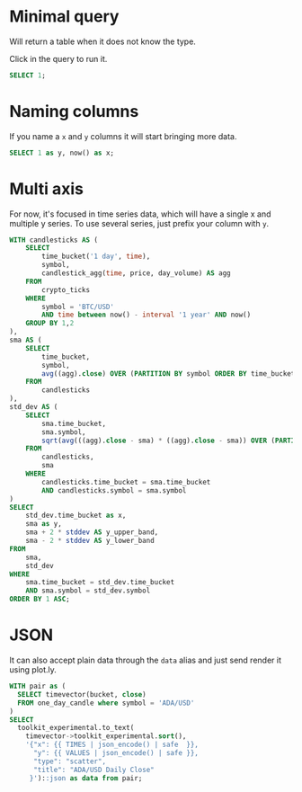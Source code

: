 # Minimal query

Will return a table when it does not know the type.

Click in the query to run it.

```sql
SELECT 1;
```
# Naming columns

If you name a `x` and `y` columns it will start bringing more data.

```sql
SELECT 1 as y, now() as x;
```

# Multi axis

For now, it's focused in time series data, which will have a single x and
multiple y series. To use several series, just prefix your column with `y`.

```sql
WITH candlesticks AS (
    SELECT
        time_bucket('1 day', time),
        symbol,
        candlestick_agg(time, price, day_volume) AS agg
    FROM
        crypto_ticks
    WHERE
        symbol = 'BTC/USD'
        AND time between now() - interval '1 year' AND now()
    GROUP BY 1,2
),
sma AS (
    SELECT
        time_bucket,
        symbol,
        avg((agg).close) OVER (PARTITION BY symbol ORDER BY time_bucket ROWS BETWEEN 19 PRECEDING AND CURRENT ROW) AS sma
    FROM
        candlesticks
),
std_dev AS (
    SELECT
        sma.time_bucket,
        sma.symbol,
        sqrt(avg(((agg).close - sma) * ((agg).close - sma)) OVER (PARTITION BY sma.symbol ORDER BY sma.time_bucket ROWS BETWEEN 19 PRECEDING AND CURRENT ROW)) AS stddev
    FROM
        candlesticks,
        sma
    WHERE
        candlesticks.time_bucket = sma.time_bucket
        AND candlesticks.symbol = sma.symbol
)
SELECT
    std_dev.time_bucket as x,
    sma as y,
    sma + 2 * stddev AS y_upper_band,
    sma - 2 * stddev AS y_lower_band
FROM
    sma,
    std_dev
WHERE
    sma.time_bucket = std_dev.time_bucket
    AND sma.symbol = std_dev.symbol
ORDER BY 1 ASC;
```

# JSON

It can also accept plain data through the `data` alias and just send render it
using plot.ly.

```sql
WITH pair as (
  SELECT timevector(bucket, close)
  FROM one_day_candle where symbol = 'ADA/USD'
)
SELECT
  toolkit_experimental.to_text(
    timevector->toolkit_experimental.sort(),
    '{"x": {{ TIMES | json_encode() | safe  }},
      "y": {{ VALUES | json_encode() | safe }},
      "type": "scatter",
      "title": "ADA/USD Daily Close"
     }')::json as data from pair;
```

